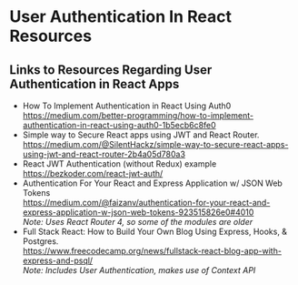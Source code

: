 # User Authentication In React Resources

## Links to Resources Regarding User Authentication in React Apps

* How To Implement Authentication in React Using Auth0 <br /> https://medium.com/better-programming/how-to-implement-authentication-in-react-using-auth0-1b5ecb6c8fe0
* Simple way to Secure React apps using JWT and React Router. <br /> https://medium.com/@SilentHackz/simple-way-to-secure-react-apps-using-jwt-and-react-router-2b4a05d780a3
* React JWT Authentication (without Redux) example <br /> https://bezkoder.com/react-jwt-auth/
* Authentication For Your React and Express Application w/ JSON Web Tokens <br /> https://medium.com/@faizanv/authentication-for-your-react-and-express-application-w-json-web-tokens-923515826e0#4010 <br /> _Note: Uses React Router 4, so some of the modules are older_
* Full Stack React: How to Build Your Own Blog Using Express, Hooks, & Postgres. <br />https://www.freecodecamp.org/news/fullstack-react-blog-app-with-express-and-psql/ <br /> _Note: Includes User Authentication, makes use of Context API_

